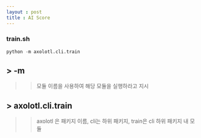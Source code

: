 ```yaml
---
layout : post 
title : AI Score 
---
```


### train.sh 
```python
python -m axolotl.cli.train
```
## > -m
>> 모듈 이름을 사용하여 해당 모듈을 실행하라고 지시

## > axolotl.cli.train 
>> axolotl 은 패키지 이름, cli는 하위 패키지, train은 cli 하위 패키지 내 모듈
